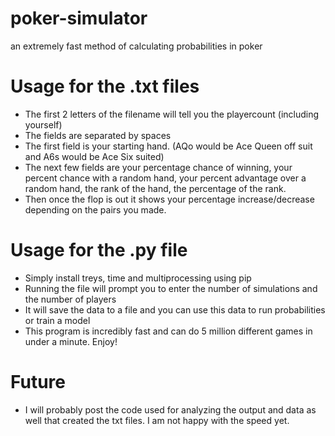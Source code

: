 # poker-simulator
an extremely fast method of calculating probabilities in poker

# Usage for the .txt files

- The first 2 letters of the filename will tell you the playercount (including yourself)
- The fields are separated by spaces
- The first field is your starting hand. (AQo would be Ace Queen off suit and A6s would be Ace Six suited)
- The next few fields are your percentage chance of winning, your percent chance with a random hand, your percent advantage over a random hand, the rank of the hand, the percentage of the rank.
- Then once the flop is out it shows your percentage increase/decrease depending on the pairs you made.

# Usage for the .py file

- Simply install treys, time and multiprocessing using pip
- Running the file will prompt you to enter the number of simulations and the number of players
- It will save the data to a file and you can use this data to run probabilities or train a model
- This program is incredibly fast and can do 5 million different games in under a minute. Enjoy!

# Future
- I will probably post the code used for analyzing the output and data as well that created the txt files. I am not happy with the speed yet.
